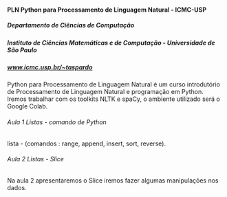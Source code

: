 #### PLN Python para Processamento de Linguagem Natural - ICMC-USP

##### Departamento de Ciências de Computação 
##### Instituto de Ciências Matemáticas e de Computação - Universidade de São Paulo
##### www.icmc.usp.br/~taspardo

 Python para Processamento de Linguagem Natural é um curso introdutório de Processamento de Linguagem Natural e programação em Python. Iremos trabalhar com os toolkits NLTK e spaCy, o ambiente utilizado será o Google Colab.

###### Aula 1 Listas - comando de Python
lista -  (comandos : range, append, insert, sort, reverse).

###### Aula 2  Listas - Slice                        
Na aula 2 apresentaremos o Slice iremos fazer algumas manipulações nos dados. 

